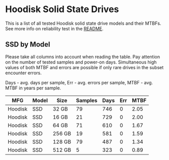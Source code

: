 Hoodisk Solid State Drives
==========================

This is a list of all tested Hoodisk solid state drive models and their MTBFs. See
more info on reliability test in the [README](https://github.com/bsdhw/SMART).

SSD by Model
------------

Please take all columns into account when reading the table. Pay attention on the
number of tested samples and power-on days. Simultaneous high values of both MTBF
and errors are possible if only rare drives in the subset encounter errors.

Days - avg. days per sample,
Err  - avg. errors per sample,
MTBF - avg. MTBF in years per sample.

| MFG       | Model              | Size   | Samples | Days  | Err   | MTBF |
|-----------|--------------------|--------|---------|-------|-------|------|
| Hoodisk   | SSD                | 32 GB  | 79      | 746   | 0     | 2.05   |
| Hoodisk   | SSD                | 16 GB  | 21      | 729   | 0     | 2.00   |
| Hoodisk   | SSD                | 64 GB  | 71      | 610   | 0     | 1.67   |
| Hoodisk   | SSD                | 256 GB | 19      | 581   | 0     | 1.59   |
| Hoodisk   | SSD                | 128 GB | 79      | 487   | 0     | 1.34   |
| Hoodisk   | SSD                | 512 GB | 5       | 323   | 0     | 0.89   |
